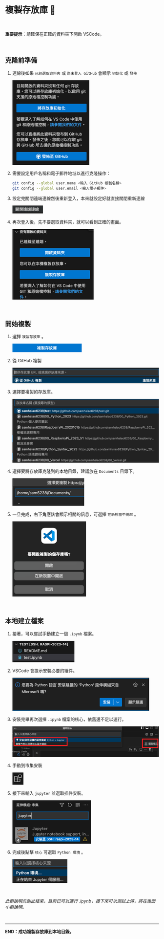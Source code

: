 # 複製存放庫 📌

</br>

**重要提示**：請確保在正確的資料夾下開啟 VSCode。

</br>

## 克隆前準備

1. 連線後如果 `已經選取資料夾` 或 `尚未登入 GitHub` 會顯示 `初始化` 或 `發佈`

    ![](images/img_026.png)


2. 需要設定用戶名稱和電子郵件地址以進行克隆操作：

    ```bash
    git config --global user.name <輸入 GitHub 帳號名稱>
    git config --global user.email <輸入電子郵件>
    ```


3. 設定完關閉遠端連線然後重新登入，本來就設定好就直接關閉重新連線

    ![](images/img_27.png)




4. 再次登入後，先不要選取資料夾，就可以看到正確的畫面。

    ![](images/img_28.png)

</br>

## 開始複製

1. 選擇 `複製存放庫` 。
   
    ![](images/img_29.png)


   
2. 從 GitHub 複製
   
   ![](images/img_30.png)


3. 選擇要複製的存放庫。
   
   ![](images/img_32.png)

4. 選擇要將存放庫克隆到的本地目錄，建議放在 `Documents` 目錄下。
   
   ![](images/img_33.png)

5. 一旦完成，右下角應該會顯示相關的訊息，可選擇 `在新視窗中開啟` 。
   
    ![](images/img_34.png)


</br>

## 本地建立檔案


1. 接著，可以嘗試手動建立一個 `.ipynb` 檔案。
   
   ![](images/img_35.png)
   

2. VSCode 會提示安裝必要的組件。
   
   ![](images/img_37.png)

3. 安裝完畢再次選擇 `.ipynb` 檔案的核心，依舊還不足以運行。
   
   ![](images/img_38.png)

4. 手動到市集安裝
    
    ![](images/img_39.png)

5. 接下來輸入 `jupyter` 並選取插件安裝。
    
    ![](images/img_40.png)

6. 完成後點擊 `核心` 可選取 `Python 環境` 。
    
    ![](images/img_41.png)

</br>

*此節說明先到此結束，目前已可以運行 .ipynb，接下來可以測試上傳，將在後面小節說明。*

</br>

---

**END：成功複製存放庫到本地目錄。**


